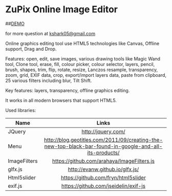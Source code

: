 # ZuPix Online Image Editor

##[DEMO](http://kartiksharma.me/projects/zupix/)

for more question at kshark05@gmail.com

Online graphics editing tool use HTML5 technologies like Canvas, Offline support,
Drag and Drop.

Features: open, edit, save images, various drawing tools like Magic Wand tool, Clone tool, 
erase, fill, colour picker, colour selector, layers, pencil, brush, shapes, trim, flip, 
rotate, resize, Lanczos resample, transparency, zoom, grid, EXIF data, crop, 
export/import layers data, paste from clipboard, 25 various filters including blur, Tilt Shift.

Key features: layers, transparency, offline graphics editing.

It works in all modern browsers that support HTML5.

Used libraries:

| Name        |   Links         |
| ------------- |:-------------:|
| JQuery      | http://jquery.com/| 
| Menu     | http://blog.geotitles.com/2011/09/creating-the-new-top-black-bar-found-in-google-and-all-its-products/  |
| ImageFilters | https://github.com/arahaya/ImageFilters.js    |
| glfx.js | http://evanw.github.io/glfx.js/    |
| Html5slider| https://github.com/fryn/html5slider     |
| exif.js | https://github.com/jseidelin/exif-js   |



